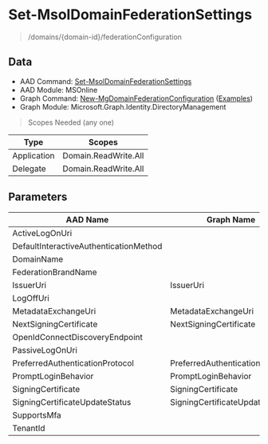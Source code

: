 # Set-MsolDomainFederationSettings

> /domains/{domain-id}/federationConfiguration

## Data

+ AAD Command: [Set-MsolDomainFederationSettings](https://docs.microsoft.com/en-us/powershell/module/MSOnline/Set-MsolDomainFederationSettings)
+ AAD Module: MSOnline
+ Graph Command: [New-MgDomainFederationConfiguration](https://docs.microsoft.com/en-us/powershell/module/Microsoft.Graph.Identity.DirectoryManagement/New-MgDomainFederationConfiguration) ([Examples](https://github.com/orgs/msgraph/discussions?discussions_q=New-MgDomainFederationConfiguration))
+ Graph Module: Microsoft.Graph.Identity.DirectoryManagement

> Scopes Needed (any one)

|Type|Scopes|
|---|---|
|Application|Domain.ReadWrite.All|
|Delegate|Domain.ReadWrite.All|

## Parameters

|AAD Name|Graph Name|AAD Type|Graph Type|Infos|
|---|---|---|---|---|
|ActiveLogOnUri||System.String|||
|DefaultInteractiveAuthenticationMethod||System.String|||
|DomainName||System.String|||
|FederationBrandName||System.String|||
|IssuerUri|IssuerUri|System.String|System.String||
|LogOffUri||System.String|||
|MetadataExchangeUri|MetadataExchangeUri|System.String|System.String||
|NextSigningCertificate|NextSigningCertificate|System.String|System.String||
|OpenIdConnectDiscoveryEndpoint||System.String|||
|PassiveLogOnUri||System.String|||
|PreferredAuthenticationProtocol|PreferredAuthenticationProtocol|System.Nullable/Microsoft.Online.Administration.AuthenticationProtocol|System.String||
|PromptLoginBehavior|PromptLoginBehavior|System.Nullable/Microsoft.Online.Administration.PromptLoginBehavior|System.String||
|SigningCertificate|SigningCertificate|System.String|System.String||
|SigningCertificateUpdateStatus|SigningCertificateUpdateStatus|Microsoft.Online.Administration.SigningCertificateUpdateStatus|Microsoft.Graph.PowerShell.Models.IMicrosoftGraphSigningCertificateUpdateStatus||
|SupportsMfa||System.Nullable/System.Boolean|||
|TenantId||System.Nullable/System.Guid|||

